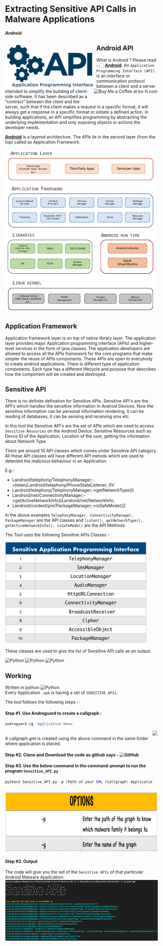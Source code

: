 # Extracting Sensitive API Calls in Malware Applications 
##### Android

<!-- Library Logo -->
<img height=150 src="https://github.com/devu-62442/Extracting-Sensitive-API-Calls/blob/master/img/images.png" align="left" hspace="1" vspace="1">

<img align="right" height='50' src='https://github.com/devu-62442/Android_Malware_Signature_Creator/blob/master/img/dims.jpeg' alt='Buy Me a Coffee at ko-fi.com' /></a>

## Android API
What is Android ? Please read 👉🏻 [**Android**](https://developer.android.com).
An ```Application Programming Interface (API)``` is an interface or communication protocol between a client and a server intended to simplify the building of client-side software. It has been described as a “contract” between the client and the server, such that if the client makes a request in a specific format, it will always get a response in a specific format or initiate a defined action. In building applications, an API simplifies programming by abstracting the underlying implementation and only exposing objects or actions the developer needs. 

[**Android**](https://developer.android.com) is a layered architecture. The APIs lie in the second layer (from the top) called as Application Framework. 

![Python](https://github.com/devu-62442/Extracting-Sensitive-API-Calls/blob/master/img/Architecture.png)

## Application Framework
Application framework layer is on top of native library layer. The application layer provides major Application programming interface (APIs) and higher-level services in the form of java classes. The application developers are allowed to access all the APIs framework for the core programs that make simpler the reuse of APIs components. These APIs are open to everybody to create android applications. There is different type of application components. Each type has a different lifecycle and purpose that describes how the component will be created and destroyed.
</br>

## Sensitive API
There is no definite defination for Sensitive APIs. Sensitive API's are the API's which handles the sensitive information in Android Devices. Now the sensitive information can be personal information rendering, it can be reading of databases, it can be sensing and receiving sms etc. 

In this tool the Sensitive API's are the set of APIs which are used to access ```Sensitive Resources``` on the Android Device. Sensitive Resources such as Devce ID of the Application, Location of the user, getting the information about Network Type.

There are around 10 API classes which comes under Sensitive API category. All these API classes will have different API metods which are used to detected the malicious behaviour in an Application.

E.g.-
- Landroid/telephony/TelephonyManager;->listen(Landroid/telephony/PhoneStateListener; I)V
- Landroid/telephony/TelephonyManager;->getNetworkType()I
- Landroid/net/ConnectivityManager;->getActiveNetworkInfo()Landroid/net/NetworkInfo;
- Landroid/content/pm/PackageManager;->isSafeMode()Z
    
In the above examples ```TelephonyManager, ConnectivityManager, PackageManager``` are the API classes and ```listen(), getNetworkType(), getActiveNetworkInfo(), isSafeMode()``` are the API Methods.

The Tool uses the following Sensitive APIs Classes -

![SensitiveAPIList](https://github.com/devu-62442/Extracting-Sensitive-API-Calls/blob/master/img/Screenshot%202019-10-22%20at%207.31.00%20PM.png)

These classes are used to give the list of Sensitive API calls as an output.

<!-- Packages Used -->
![Python](https://github.com/devu-62442/Android_Malware_Signature_Creator/blob/master/img/68747470733a2f2f696d672e736869656c64732e696f2f707970692f707976657273696f6e732f6e6574776f726b782e737667-2.svg)
![Python](https://github.com/devu-62442/Android_Malware_Signature_Creator/blob/master/img/68747470733a2f2f7472617669732d63692e6f72672f6e6574776f726b782f6e6574776f726b782e7376673f6272616e63683d6d6173746572.svg) ![Python](https://github.com/devu-62442/Android_Malware_Signature_Creator/blob/master/img/68747470733a2f2f63692e6170707665796f722e636f6d2f6170692f70726f6a656374732f7374617475732f6769746875622f6e6574776f726b782f6e6574776f726b783f6272616e63683d6d6173746572267376673d74727565.svg)

## Working
Written in python ![Python](https://github.com/devu-62442/Android_Malware_Signature_Creator/blob/master/img/68747470733a2f2f696d672e736869656c64732e696f2f707970692f707976657273696f6e732f6e6574776f726b782e737667-2.svg). 
</br>
Every Application ```.apk``` is having a set of ```SENSITIVE APIs```.

The tool follows the following steps :-

#### Step #1. Use Androguard to create a callgraph :
```gradle
androguard cg 'Application Name'
```
<img align='right' height='200' src='https://github.com/devu-62442/Android_Malware_Signature_Creator/blob/master/img/Screenshot%202019-10-20%20at%2010.31.34%20PM.png' />

</br>
A callgraph.gml is created using the above command in the same folder where application is placed.

#### Step #2. Clone and Download the code as github says - ![GitHub](https://github.com/devu-62442/Static_Malware_Family_Classifier_based_on_Graph_Comparison/blob/master/img/git.svg)

#### Step #3. Use the below command in the command-prompt to run the program ```Sensitive_API.py```

```gradle
python3 Sensitive_API.py -p [Path of your GML (Callgraph) Application] -g [Name of the GML (Callgraph)]
```
<img height=200 src="https://github.com/devu-62442/Extracting-Sensitive-API-Calls/blob/master/img/Screenshot%202019-10-22%20at%207.57.54%20PM.png" align="center" hspace="1" vspace="1">

#### Step #3. Output
The code will give you the set of the ```Sensitive APIs``` of that particular Android Malware Application-
</br>
<img height=200 src="https://github.com/devu-62442/Extracting-Sensitive-API-Calls/blob/master/img/Screenshot%202019-10-22%20at%208.02.33%20PM.png" align="center" hspace="1" vspace="1">

